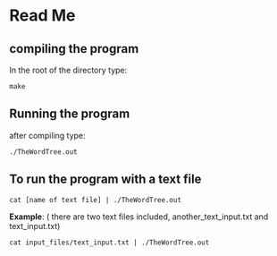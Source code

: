 # Read Me

## compiling the program

In the root of the directory type:
```
make
```

## Running the program 

after compiling type:

```
./TheWordTree.out
```

## To run the program with a text file

```
cat [name of text file] | ./TheWordTree.out
```

**Example**: ( there are two text files included, another_text_input.txt and text_input.txt) 

```
cat input_files/text_input.txt | ./TheWordTree.out
```
